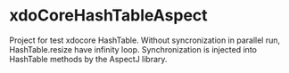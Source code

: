 # xdoCoreHashTableAspect
Project for test xdocore HashTable.
Without syncronization in parallel run, HashTable.resize have infinity loop.
Synchronization is injected into HashTable methods by the AspectJ library.
